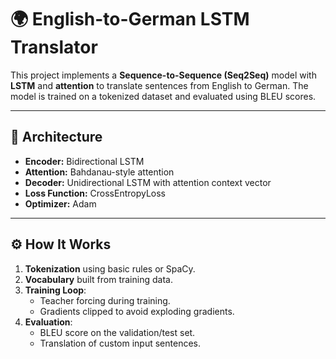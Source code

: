 # 🌍 English-to-German LSTM Translator

This project implements a **Sequence-to-Sequence (Seq2Seq)** model with **LSTM** and **attention** to translate sentences from English to German. The model is trained on a tokenized dataset and evaluated using BLEU scores.

---

## 🧠 Architecture

- **Encoder:** Bidirectional LSTM  
- **Attention:** Bahdanau-style attention  
- **Decoder:** Unidirectional LSTM with attention context vector  
- **Loss Function:** CrossEntropyLoss 
- **Optimizer:** Adam  

---

## ⚙️ How It Works

1. **Tokenization** using basic rules or SpaCy.  
2. **Vocabulary** built from training data.  
3. **Training Loop**:  
   - Teacher forcing during training.  
   - Gradients clipped to avoid exploding gradients.  
4. **Evaluation**:  
   - BLEU score on the validation/test set.  
   - Translation of custom input sentences.  

